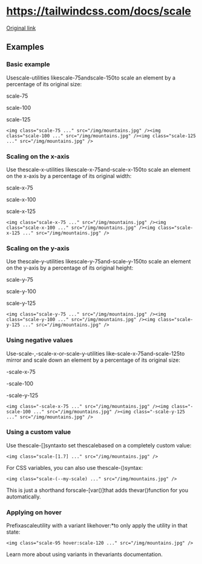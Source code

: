 # https://tailwindcss.com/docs/scale

[Original link](https://tailwindcss.com/docs/scale)

## Examples

### Basic example

Usescale-<number>utilities likescale-75andscale-150to scale an element by a percentage of its original size:

scale-75

scale-100

scale-125

```
<img class="scale-75 ..." src="/img/mountains.jpg" /><img class="scale-100 ..." src="/img/mountains.jpg" /><img class="scale-125 ..." src="/img/mountains.jpg" />
```

### Scaling on the x-axis

Use thescale-x-<number>utilities likescale-x-75and-scale-x-150to scale an element on the x-axis by a percentage of its original width:

scale-x-75

scale-x-100

scale-x-125

```
<img class="scale-x-75 ..." src="/img/mountains.jpg" /><img class="scale-x-100 ..." src="/img/mountains.jpg" /><img class="scale-x-125 ..." src="/img/mountains.jpg" />
```

### Scaling on the y-axis

Use thescale-y-<number>utilities likescale-y-75and-scale-y-150to scale an element on the y-axis by a percentage of its original height:

scale-y-75

scale-y-100

scale-y-125

```
<img class="scale-y-75 ..." src="/img/mountains.jpg" /><img class="scale-y-100 ..." src="/img/mountains.jpg" /><img class="scale-y-125 ..." src="/img/mountains.jpg" />
```

### Using negative values

Use-scale-<number>,-scale-x-<number>or-scale-y-<number>utilities like-scale-x-75and-scale-125to mirror and scale down an element by a percentage of its original size:

-scale-x-75

-scale-100

-scale-y-125

```
<img class="-scale-x-75 ..." src="/img/mountains.jpg" /><img class="-scale-100 ..." src="/img/mountains.jpg" /><img class="-scale-y-125 ..." src="/img/mountains.jpg" />
```

### Using a custom value

Use thescale-[<value>]syntaxto set thescalebased on a completely custom value:

```
<img class="scale-[1.7] ..." src="/img/mountains.jpg" />
```

For CSS variables, you can also use thescale-(<custom-property>)syntax:

```
<img class="scale-(--my-scale) ..." src="/img/mountains.jpg" />
```

This is just a shorthand forscale-[var(<custom-property>)]that adds thevar()function for you automatically.

### Applying on hover

Prefixascaleutility with a variant likehover:*to only apply the utility in that state:

```
<img class="scale-95 hover:scale-120 ..." src="/img/mountains.jpg" />
```

Learn more about using variants in thevariants documentation.

